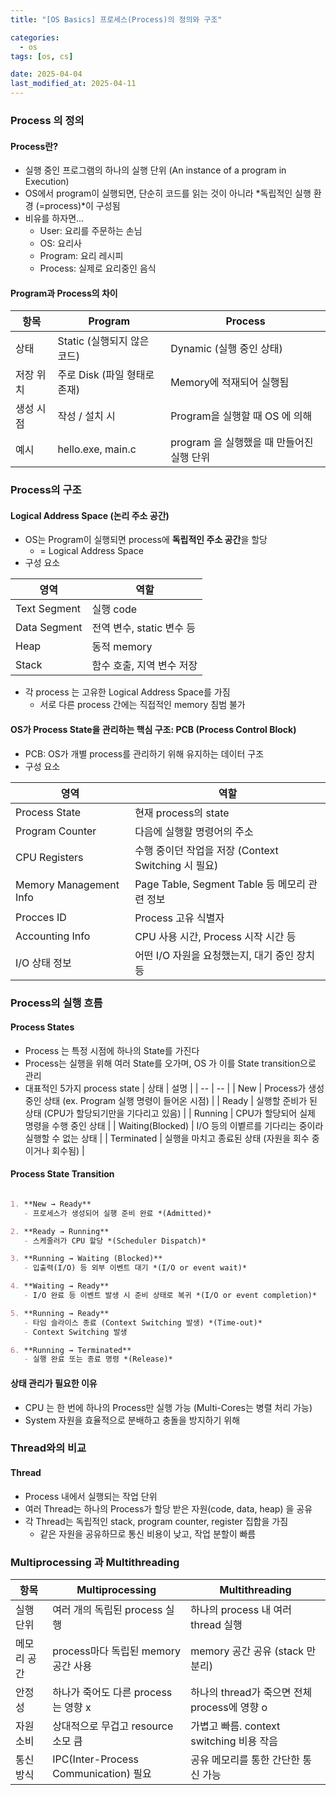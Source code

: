 ```yaml
---
title: "[OS Basics] 프로세스(Process)의 정의와 구조"

categories:
  - os
tags: [os, cs]

date: 2025-04-04
last_modified_at: 2025-04-11
---
```


### Process 의 정의
#### Process란?
- 실행 중인 프로그램의 하나의 실행 단위 (An instance of a program in Execution)
- OS에서 program이 실행되면, 단순히 코드를 읽는 것이 아니라 *독립적인 실행 환경 (=process)*이 구성됨
- 비유를 하자면...
    - User: 요리를 주문하는 손님
    - OS: 요리사
    - Program: 요리 레시피
    - Process: 실제로 요리중인 음식

#### Program과 Process의 차이

| 항목 | Program | Process |
| -- | -- | -- |
| 상태 | Static (실행되지 않은 코드) | Dynamic (실행 중인 상태) |
| 저장 위치 | 주로 Disk (파일 형태로 존재) | Memory에 적재되어 실행됨 |
| 생성 시점 | 작성 / 설치 시 | Program을 실행할 때 OS 에 의해 |
| 예시 | hello.exe, main.c | program 을 실행했을 때 만들어진 실행 단위 |


### Process의 구조
#### Logical Address Space (논리 주소 공간)
- OS는 Program이 실행되면 process에 **독립적인 주소 공간**을 할당
    - = Logical Address Space
- 구성 요소

| 영역 | 역할 |
| -- | -- |
| Text Segment | 실행 code |
| Data Segment | 전역 변수, static 변수 등 |
| Heap | 동적 memory |
| Stack | 함수 호출, 지역 변수 저장 |

- 각 process 는 고유한 Logical Address Space를 가짐
    - 서로 다른 process 간에는 직접적인 memory 침범 불가

#### OS가 Process State을 관리하는 핵심 구조: PCB (Process Control Block)
- PCB: OS가 개별 process를 관리하기 위해 유지하는 데이터 구조
- 구성 요소

| 영역 | 역할 |
| -- | -- |
| Process State | 현재 process의 state |
| Program Counter | 다음에 실행할 명령어의 주소 |
| CPU Registers | 수행 중이던 작업을 저장 (Context Switching 시 필요) |
| Memory Management Info | Page Table, Segment Table 등 메모리 관련 정보 |
| Procces ID | Process 고유 식별자 |
| Accounting Info | CPU 사용 시간, Process 시작 시간 등 |
| I/O 상태 정보 | 어떤 I/O 자원을 요청했는지, 대기 중인 장치 등 |

### Process의 실행 흐름
#### Process States
- Process 는 특정 시점에 하나의 State를 가진다
- Process는 실행을 위해 여러 State를 오가며, OS 가 이를 State transition으로 관리
- 대표적인 5가지 process state
| 상태 | 설명 | 
| -- | -- |
| New | Process가 생성 중인 상태 (ex. Program 실행 명령이 들어온 시점) |
| Ready | 실행할 준비가 된 상태 (CPU가 할당되기만을 기다리고 있음) |
| Running | CPU가 할당되어 실제 명령을 수행 중인 상태 |
| Waiting(Blocked) | I/O 등의 이벹르를 기다리는 중이라 실행할 수 없는 상태 |
| Terminated | 실행을 마치고 종료된 상태 (자원을 회수 중이거나 회수됨) |

#### Process State Transition
```markdown

1. **New → Ready**  
   - 프로세스가 생성되어 실행 준비 완료 *(Admitted)*

2. **Ready → Running**  
   - 스케줄러가 CPU 할당 *(Scheduler Dispatch)*

3. **Running → Waiting (Blocked)**  
   - 입출력(I/O) 등 외부 이벤트 대기 *(I/O or event wait)*

4. **Waiting → Ready**  
   - I/O 완료 등 이벤트 발생 시 준비 상태로 복귀 *(I/O or event completion)*

5. **Running → Ready**  
   - 타임 슬라이스 종료 (Context Switching 발생) *(Time-out)*
   - Context Switching 발생

6. **Running → Terminated**  
   - 실행 완료 또는 종료 명령 *(Release)*
```

#### 상태 관리가 필요한 이유
- CPU 는 한 번에 하나의 Process만 실행 가능 (Multi-Cores는 병렬 처리 가능)
- System 자원을 효율적으로 분배하고 충돌을 방지하기 위해

### Thread와의 비교
#### Thread
- Process 내에서 실행되는 작업 단위
- 여러 Thread는 하나의 Process가 할당 받은 자원(code, data, heap) 을 공유
- 각 Thread는 독립적인 stack, program counter, register 집합을 가짐
   - 같은 자원을 공유하므로 통신 비용이 낮고, 작업 분할이 빠름

### Multiprocessing 과 Multithreading

| 항목 | Multiprocessing | Multithreading |
| -- | -- | -- |
| 실행 단위 | 여러 개의 독립된 process 실행 | 하나의 process 내 여러 thread 실행 |
| 메모리 공간 | process마다 독립된 memory 공간 사용 | memory 공간 공유 (stack 만 분리) |
| 안정성 | 하나가 죽어도 다른 process는 영향 x | 하나의 thread가 죽으면 전체 process에 영향 o |
| 자원 소비 | 상대적으로 무겁고 resource 소모 큼 | 가볍고 빠름. context switching 비용 작음 |
| 통신 방식 | IPC(Inter-Process Communication) 필요 | 공유 메모리를 통한 간단한 통신 가능 |

